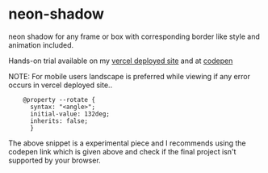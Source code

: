 # neon-shadow
neon shadow for any frame or box with corresponding border like style and animation included.

Hands-on trial available on my [vercel deployed site]() and at [codepen]()

NOTE: For mobile users landscape is preferred while viewing if any error occurs in vercel deployed site..

        @property --rotate {
          syntax: "<angle>";
          initial-value: 132deg;
          inherits: false;
          }
          
The above snippet is a experimental piece and I recommends using the codepen link which is given above and check if the final project isn't supported by your browser.
